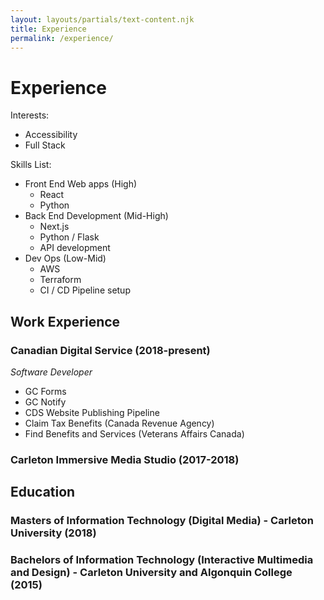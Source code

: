 ```yaml
---
layout: layouts/partials/text-content.njk
title: Experience
permalink: /experience/
---
```


# Experience

Interests:

- Accessibility
- Full Stack

Skills List:

- Front End Web apps (High)
  - React
  - Python
- Back End Development (Mid-High)
  - Next.js
  - Python / Flask
  - API development
- Dev Ops (Low-Mid)
  - AWS
  - Terraform
  - CI / CD Pipeline setup

## Work Experience

### Canadian Digital Service (2018-present)

_Software Developer_

- GC Forms
- GC Notify
- CDS Website Publishing Pipeline
- Claim Tax Benefits (Canada Revenue Agency)
- Find Benefits and Services (Veterans Affairs Canada)

### Carleton Immersive Media Studio (2017-2018)

## Education

### Masters of Information Technology (Digital Media) - Carleton University (2018)

### Bachelors of Information Technology (Interactive Multimedia and Design) - Carleton University and Algonquin College (2015)
